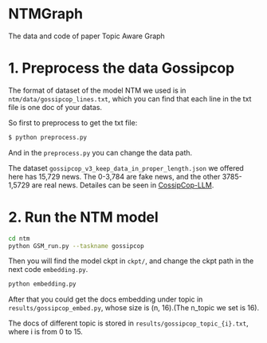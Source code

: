 # NTMGraph
The data and code of paper Topic Aware Graph

# 1. Preprocess the data Gossipcop
The format of dataset of the model NTM we used is in `ntm/data/gossipcop_lines.txt`, which you can find that each line in the txt file is one doc of your datas.

So first to preprocess to get the txt file:

```bash
$ python preprocess.py
```
And in the `preprocess.py` you can change the data path. 

The dataset `gossipcop_v3_keep_data_in_proper_length.json` we offered here has 15,729 news. The 0-3,784 are fake news, and the other 3785-1,5729 are real news. Detailes can be seen in [CossipCop-LLM](https://github.com/SZULLM/GossipCop-LLM).

# 2. Run the NTM model
```bash
cd ntm
python GSM_run.py --taskname gossipcop
```
Then you will find the model ckpt in `ckpt/`, and change the ckpt path in the next code `embedding.py`.
```bash
python embedding.py
```
After that you could get the docs embedding under topic in `results/gossipcop_embed.py`, whose size is (n, 16).(The n_topic we set is 16).

The docs of different topic is stored in `results/gossipcop_topic_{i}.txt`, where i is from 0 to 15.
